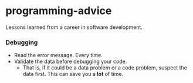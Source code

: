 # programming-advice
Lessons learned from a career in software development.

### Debugging

- Read the error message. Every time.
- Validate the data before debugging your code.
  - That is, if it could be a data problem or a code problem, suspect the data first. This can save you a **lot** of time. 
